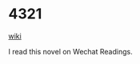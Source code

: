 # 4321
[wiki](https://en.wikipedia.org/wiki/4_3_2_1_(novel))


I read this novel on Wechat Readings.
